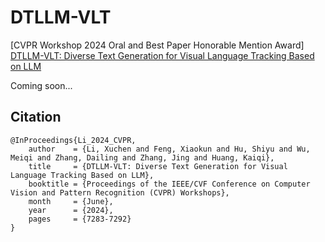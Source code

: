 # DTLLM-VLT
[CVPR Workshop 2024 Oral and Best Paper Honorable Mention Award] [DTLLM-VLT: Diverse Text Generation for Visual Language Tracking Based on LLM](https://openaccess.thecvf.com/content/CVPR2024W/VDU/html/Li_DTLLM-VLT_Diverse_Text_Generation_for_Visual_Language_Tracking_Based_on_CVPRW_2024_paper.html)

Coming soon...

## Citation
```
@InProceedings{Li_2024_CVPR,
    author    = {Li, Xuchen and Feng, Xiaokun and Hu, Shiyu and Wu, Meiqi and Zhang, Dailing and Zhang, Jing and Huang, Kaiqi},
    title     = {DTLLM-VLT: Diverse Text Generation for Visual Language Tracking Based on LLM},
    booktitle = {Proceedings of the IEEE/CVF Conference on Computer Vision and Pattern Recognition (CVPR) Workshops},
    month     = {June},
    year      = {2024},
    pages     = {7283-7292}
}
